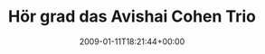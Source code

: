 ---
retweeted: false
source: <a href="http://twitter.com" rel="nofollow">Twitter Web Client</a>
entities:
  hashtags:
  - text: jazz
    indices:
    - '101'
    - '106'
  - text: tipp
    indices:
    - '107'
    - '112'
  symbols: []
  user_mentions: []
  urls: []
display_text_range:
- '0'
- '112'
favorite_count: '0'
id_str: '1111327662'
truncated: false
retweet_count: '0'
id: '1111327662'
created_at: Sun Jan 11 18:21:44 +0000 2009
favorited: false
full_text: 'Hör grad das Avishai Cohen Trio und frag mich wie ich so geniale Musik
  bis jetzt übersehen konnte... #jazz #tipp'
lang: de
tags:
- jazz
- tipp
- pesos:twitter
date: '2009-01-11T18:21:44+00:00'
src: https://twitter.com/bascht/status/1111327662
original_url: https://twitter.com/bascht/status/1111327662
type: twitter_tweet
text: 'Hör grad das Avishai Cohen Trio und frag mich wie ich so geniale Musik bis
  jetzt übersehen konnte... #jazz #tipp'
title: Hör grad das Avishai Cohen Trio

---